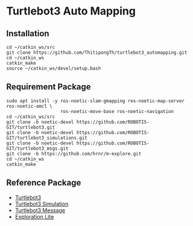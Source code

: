 # Turtlebot3 Auto Mapping
## Installation
```
cd ~/catkin_ws/src
git clone https://github.com/ThitipongTh/turtlebot3_automapping.git
cd ~/catkin_ws
catkin_make
source ~/catkin_ws/devel/setup.bash
```
## Requirement Package
```
sudo apt install -y ros-noetic-slam-gmapping ros-noetic-map-server ros-noetic-amcl \
                    ros-noetic-move-base ros-noetic-navigation
cd ~/catkin_ws/src
git clone -b noetic-devel https://github.com/ROBOTIS-GIT/turtlebot3.git
git clone -b noetic-devel https://github.com/ROBOTIS-GIT/turtlebot3_simulations.git
git clone -b noetic-devel https://github.com/ROBOTIS-GIT/turtlebot3_msgs.git
git clone -b https://github.com/hrnr/m-explore.git
cd ~/catkin_ws
catkin_make
```
## Reference Package
- [Turtlebot3](https://github.com/ROBOTIS-GIT/turtlebot3)
- [Turtlebot3 Simulation](https://github.com/ROBOTIS-GIT/turtlebot3_simulations)
- [Turtlebot3 Message](https://github.com/ROBOTIS-GIT/turtlebot3_msgs)
- [Exploration Lite](https://github.com/hrnr/m-explore)
